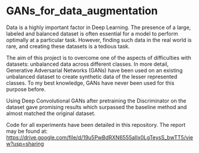 # GANs_for_data_augmentation

Data is a highly important factor in Deep Learning. The presence of a large, labeled and balanced dataset is
often essential for a model to perform optimally at a particular task. However, finding such data in the real
world is rare, and creating these datasets is a tedious task.

The aim of this project is to overcome one of the aspects of difficulties with datasets: unbalanced data
across different classes. In more detail, Generative Adversarial Networks (GANs) have been used on an
existing unbalanced dataset to create synthetic data of the lesser represented classes. To my best knowledge,
GANs have never been used for this purpose before. 

Using Deep Convolutional GANs after pretraining the Discriminator on the dataset gave promising results
which surpassed the baseline method and almost matched the original dataset.

Code for all experiments have been detailed in this repository. The report may be found at: https://drive.google.com/file/d/19u5PwBdRXN6555aIIx0LgTeysS_bwTT5/view?usp=sharing
